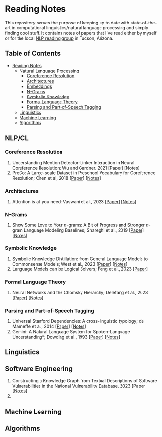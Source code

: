 # Reading Notes

This repository serves the purpose of keeping up to date with state-of-the-art in computational linguistics/natural language processing and simply finding cool stuff. It contains notes of papers that I've read either by myself or for the local [NLP reading group](https://github.com/clulab/nlp-reading-group) in Tucson, Arizona.

Table of Contents
-----------------

* [Reading Notes](#reading-notes)
  * [Natural Language Processing](#nlp)
    * [Coreference Resolution](#coreference-resolution)
    * [Architectures](#architectures)
    * [Embeddings](#embeddings)
    * [N-Grams](#n-grams)
    * [Symbolic Knowledge](#symbolic-knowledge)
    * [Formal Language Theory](#formal-language-theory)
    * [Parsing and Part-of-Speech Tagging](#parsing)
  * [Linguistics](#linguistics)
  * [Machine Learning](#machine-learning)
  * [Algorithms](#algorithms)


## NLP/CL

### Coreference Resolution
1. Understanding Mention Detector-Linker Interaction in Neural Coreference Resolution; Wu and Gardner, 2021 [[Paper](https://aclanthology.org/2021.crac-1.16/)] [[Notes](https://github.com/weezymatt/papers/blob/main/2023/2021.crac-1.16.md)]
2. PreCo: A Large-scale Dataset in Preschool Vocabulary for Coreference Resolution; Chen et al, 2018 [[Paper](https://aclanthology.org/D18-1016/)] [[Notes](https://github.com/weezymatt/papers/blob/main/2023/D18-1016.md)]

###  Architectures 
1. Attention is all you need; Vaswani et al., 2023 [[Paper](https://arxiv.org/abs/1706.03762)] [[Notes](https://github.com/weezymatt/papers/blob/main/2023/1706.03762.md)]

### N-Grams
1. Show Some Love to Your *n*-grams: A Bit of Progress and Stronger *n*-gram Language Modeling Baselines; Shareghi et al., 2019 [[Paper](https://aclanthology.org/N19-1417/)] [[Notes](fillinlater)]

### Symbolic Knowledge
1. Symbolic Knowledge Distillation: from General Language Models to Commonsense Models; West et al., 2023 [[Paper](https://aclanthology.org/2022.naacl-main.341/)] [[Notes](https://github.com/weezymatt/papers/blob/main/2024/2022.naacl-main.341.md)]
2. Language Models can be Logical Solvers; Feng et al., 2023 [[Paper](https://arxiv.org/abs/2311.06158)]
   
### Formal Language Theory
1. Neural Networks and the Chomsky Hierarchy; Delétang et al., 2023  [[Paper](https://arxiv.org/abs/2207.02098)] [[Notes](pending)]

### Parsing and Part-of-Speech Tagging
1. Universal Stanford Dependencies: A cross-linguistic typology; de Marneffe et al., 2014 [[Paper](https://aclanthology.org/L14-1045/)] [[Notes](pending)]
2. Gemini: A Natural Language System for Spoken-Language Understanding*; Dowding et al., 1993 [[Paper](https://aclanthology.org/P93-1008/)] [[Notes](pending)]
   
## Linguistics

## Software Engineering
1. Constructing a Knowledge Graph from Textual Descriptions of Software Vulnerabilities in the National Vulnerability Database, 2023 [[Paper](https://arxiv.org/abs/2305.00382) [[Notes](https://example.com)]
2. 
## Machine Learning

## Algorithms
